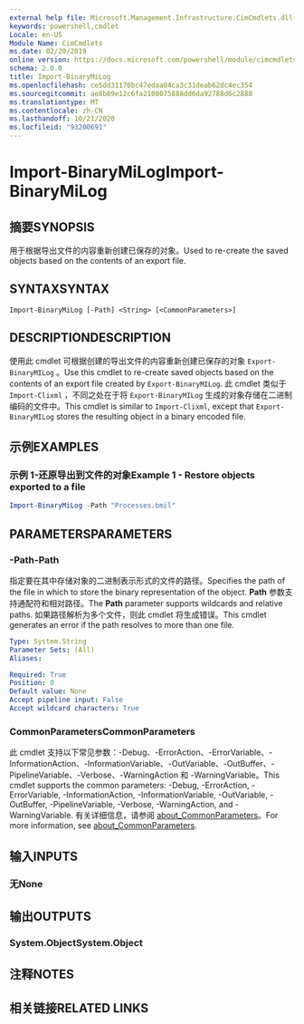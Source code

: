 ```yaml
---
external help file: Microsoft.Management.Infrastructure.CimCmdlets.dll-Help.xml
keywords: powershell,cmdlet
Locale: en-US
Module Name: CimCmdlets
ms.date: 02/20/2019
online version: https://docs.microsoft.com/powershell/module/cimcmdlets/import-binarymilog?WT.mc_id=ps-gethelp
schema: 2.0.0
title: Import-BinaryMiLog
ms.openlocfilehash: ce5dd31170bc47edaa04ca3c31deab62dc4ec354
ms.sourcegitcommit: ae8b89e12c6fa2108075888dd6da92788d6c2888
ms.translationtype: MT
ms.contentlocale: zh-CN
ms.lasthandoff: 10/21/2020
ms.locfileid: "93200691"
---
```

# <span data-ttu-id="27aa9-103">Import-BinaryMiLog</span><span class="sxs-lookup"><span data-stu-id="27aa9-103">Import-BinaryMiLog</span></span>

## <span data-ttu-id="27aa9-104">摘要</span><span class="sxs-lookup"><span data-stu-id="27aa9-104">SYNOPSIS</span></span>
<span data-ttu-id="27aa9-105">用于根据导出文件的内容重新创建已保存的对象。</span><span class="sxs-lookup"><span data-stu-id="27aa9-105">Used to re-create the saved objects based on the contents of an export file.</span></span>

## <span data-ttu-id="27aa9-106">SYNTAX</span><span class="sxs-lookup"><span data-stu-id="27aa9-106">SYNTAX</span></span>

```
Import-BinaryMiLog [-Path] <String> [<CommonParameters>]
```

## <span data-ttu-id="27aa9-107">DESCRIPTION</span><span class="sxs-lookup"><span data-stu-id="27aa9-107">DESCRIPTION</span></span>

<span data-ttu-id="27aa9-108">使用此 cmdlet 可根据创建的导出文件的内容重新创建已保存的对象 `Export-BinaryMILog` 。</span><span class="sxs-lookup"><span data-stu-id="27aa9-108">Use this cmdlet to re-create saved objects based on the contents of an export file created by `Export-BinaryMILog`.</span></span> <span data-ttu-id="27aa9-109">此 cmdlet 类似于 `Import-Clixml` ，不同之处在于将 `Export-BinaryMILog` 生成的对象存储在二进制编码的文件中。</span><span class="sxs-lookup"><span data-stu-id="27aa9-109">This cmdlet is similar to `Import-Clixml`, except that `Export-BinaryMILog` stores the resulting object in a binary encoded file.</span></span>

## <span data-ttu-id="27aa9-110">示例</span><span class="sxs-lookup"><span data-stu-id="27aa9-110">EXAMPLES</span></span>

### <span data-ttu-id="27aa9-111">示例 1-还原导出到文件的对象</span><span class="sxs-lookup"><span data-stu-id="27aa9-111">Example 1 - Restore objects exported to a file</span></span>

```powershell
Import-BinaryMiLog -Path "Processes.bmil"
```

## <span data-ttu-id="27aa9-112">PARAMETERS</span><span class="sxs-lookup"><span data-stu-id="27aa9-112">PARAMETERS</span></span>

### <span data-ttu-id="27aa9-113">-Path</span><span class="sxs-lookup"><span data-stu-id="27aa9-113">-Path</span></span>

<span data-ttu-id="27aa9-114">指定要在其中存储对象的二进制表示形式的文件的路径。</span><span class="sxs-lookup"><span data-stu-id="27aa9-114">Specifies the path of the file in which to store the binary representation of the object.</span></span> <span data-ttu-id="27aa9-115">**Path** 参数支持通配符和相对路径。</span><span class="sxs-lookup"><span data-stu-id="27aa9-115">The **Path** parameter supports wildcards and relative paths.</span></span> <span data-ttu-id="27aa9-116">如果路径解析为多个文件，则此 cmdlet 将生成错误。</span><span class="sxs-lookup"><span data-stu-id="27aa9-116">This cmdlet generates an error if the path resolves to more than one file.</span></span>

```yaml
Type: System.String
Parameter Sets: (All)
Aliases:

Required: True
Position: 0
Default value: None
Accept pipeline input: False
Accept wildcard characters: True
```

### <span data-ttu-id="27aa9-117">CommonParameters</span><span class="sxs-lookup"><span data-stu-id="27aa9-117">CommonParameters</span></span>
<span data-ttu-id="27aa9-118">此 cmdlet 支持以下常见参数：-Debug、-ErrorAction、-ErrorVariable、-InformationAction、-InformationVariable、-OutVariable、-OutBuffer、-PipelineVariable、-Verbose、-WarningAction 和 -WarningVariable。</span><span class="sxs-lookup"><span data-stu-id="27aa9-118">This cmdlet supports the common parameters: -Debug, -ErrorAction, -ErrorVariable, -InformationAction, -InformationVariable, -OutVariable, -OutBuffer, -PipelineVariable, -Verbose, -WarningAction, and -WarningVariable.</span></span> <span data-ttu-id="27aa9-119">有关详细信息，请参阅 [about_CommonParameters](https://go.microsoft.com/fwlink/?LinkID=113216)。</span><span class="sxs-lookup"><span data-stu-id="27aa9-119">For more information, see [about_CommonParameters](https://go.microsoft.com/fwlink/?LinkID=113216).</span></span>

## <span data-ttu-id="27aa9-120">输入</span><span class="sxs-lookup"><span data-stu-id="27aa9-120">INPUTS</span></span>

### <span data-ttu-id="27aa9-121">无</span><span class="sxs-lookup"><span data-stu-id="27aa9-121">None</span></span>

## <span data-ttu-id="27aa9-122">输出</span><span class="sxs-lookup"><span data-stu-id="27aa9-122">OUTPUTS</span></span>

### <span data-ttu-id="27aa9-123">System.Object</span><span class="sxs-lookup"><span data-stu-id="27aa9-123">System.Object</span></span>

## <span data-ttu-id="27aa9-124">注释</span><span class="sxs-lookup"><span data-stu-id="27aa9-124">NOTES</span></span>

## <span data-ttu-id="27aa9-125">相关链接</span><span class="sxs-lookup"><span data-stu-id="27aa9-125">RELATED LINKS</span></span>

